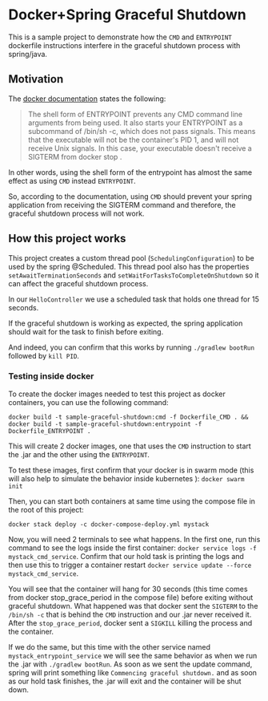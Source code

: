 # Docker+Spring Graceful Shutdown

This is a sample project to demonstrate how the `CMD` and `ENTRYPOINT` dockerfile instructions interfere in the graceful
shutdown process with spring/java.

## Motivation

The [docker documentation](https://docs.docker.com/reference/dockerfile/#entrypoint) states the following:

> The shell form of ENTRYPOINT prevents any CMD command line arguments from being used. It also starts your ENTRYPOINT as a subcommand of /bin/sh -c, which does not pass signals. This means that the executable will not be the container's PID 1, and will not receive Unix signals. In this case, your executable doesn't receive a SIGTERM from docker stop <container>.

In other words, using the shell form of the entrypoint has almost the same effect as using `CMD` instead `ENTRYPOINT`.

So, according to the documentation, using `CMD` should prevent your spring application from receiving the SIGTERM command and therefore, the graceful shutdown process will not work.

## How this project works

This project creates a custom thread pool (`SchedulingConfiguration`) to be used by the spring @Scheduled. This thread pool also has the properties `setAwaitTerminationSeconds` and `setWaitForTasksToCompleteOnShutdown`
so it can affect the graceful shutdown process.

In our `HelloController` we use a scheduled task that holds one thread for 15 seconds.

If the graceful shutdown is working as expected, the spring application should wait for the task to finish before exiting.

And indeed, you can confirm that this works by running `./gradlew bootRun` followed by `kill PID`.

### Testing inside docker

To create the docker images needed to test this project as docker containers, you can use the following command:

```shell
docker build -t sample-graceful-shutdown:cmd -f Dockerfile_CMD . && docker build -t sample-graceful-shutdown:entrypoint -f Dockerfile_ENTRYPOINT .
```

This will create 2 docker images, one that uses the `CMD` instruction to start the .jar and the other using the `ENTRYPOINT`.

To test these images, first confirm that your docker is in swarm mode (this will also help to simulate the behavior inside kubernetes ): `docker swarm init`

Then, you can start both containers at same time using the compose file in the root of this project:

```shell
docker stack deploy -c docker-compose-deploy.yml mystack
```

Now, you will need 2 terminals to see what happens.
In the first one, run this command to see the logs inside the first container: `docker service logs -f mystack_cmd_service`.
Confirm that our hold task is printing the logs and then use this to trigger a container restart `docker service update --force mystack_cmd_service`.

You will see that the container will hang for 30 seconds (this time comes from docker stop_grace_period in the compose file) before exiting without
graceful shutdown. What happened was that docker sent the `SIGTERM` to the `/bin/sh -c` that is behind the `CMD` instruction and our .jar never received it.
After the `stop_grace_period`, docker sent a `SIGKILL` killing the process and the container.

If we do the same, but this time with the other service named `mystack_entrypoint_service` we will see the same behavior as when we run the .jar with `./gradlew bootRun`.
As soon as we sent the update command, spring will print something like `Commencing graceful shutdown.` and as soon as our hold task finishes, the .jar will exit and the container will be
shut down.
